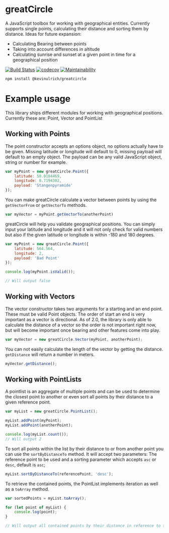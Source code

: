 # greatCircle
A JavaScript toolbox for working with geographical entities. Currently supports single points, calculating their distance and sorting them by distance. Ideas for future expansion:

* Calculating Bearing between points
* Taking into account differences in altitude
* Calculating sunrise and sunset at a given point in time for a geographical position

[![Build Status](https://travis-ci.org/kevinulrich/greatCircle.svg?branch=master)](https://travis-ci.org/kevinulrich/greatCircle)
[![codecov](https://codecov.io/gh/kevinulrich/greatCircle/branch/master/graph/badge.svg)](https://codecov.io/gh/kevinulrich/greatCircle)
[![Maintainability](https://api.codeclimate.com/v1/badges/954e24edb74d15ead6cb/maintainability)](https://codeclimate.com/github/kevinulrich/greatCircle/maintainability)

```
npm install @kevinulrich/greatcircle
```

# Example usage

This library ships different modules for working with geographical positions. Currently these are: Point, Vector and PointList

## Working with Points

The point constructor accepts an options object, no options actually have to be given. Missing latitude or longitude will default to 0, missing payload will default to an empty object. The payload can be any valid JavaScript object, string or number for example.

```javascript
var myPoint = new greatCircle.Point({
	latitude: 50.0104469, 
	longitude: 8.7194302, 
	payload: 'Stangenpyramide'
});
```

You can make greatCircle calculate a vector between points by using the ```getVectorFrom``` or ```getVectorTo``` methods.

```javascript
var myVector = myPoint.getVectorTo(anotherPoint)
```

greatCircle will help you validate geographical positions. You can simply input your latitude and longitude and it will not only check for valid numbers but also if the given latitude or longitude is within -180 and 180 degrees.

```javascript
var myPoint = new greatCircle.Point({
	latitude: 564.564, 
	longitude: 2, 
	payload: 'Bad Point'
});

console.log(myPoint.isValid());

// Will output false
```

## Working with Vectors

The vector constructor takes two arguments for a starting and an end point. These must be valid Point objects. The order of start an end is very important as a vector is directional. As of 2.0, the library is only able to calculate the distance of a vector so the order is not important right now, but will become important once bearing and other features come into play.

```javascript
var myVector = new greatCircle.Vector(myPoint, anotherPoint);
```

You can not easily calculate the length of the vector by getting the distance. ```getDistance``` will return a number in meters.

```javascript
myVector.getDistance();
```

## Working with PointLists

A pointlist is an aggregate of multiple points and can be used to determine the closest point to another or even sort all points by their distance to a given reference point.

```javascript
var myList = new greatCircle.PointList();

myList.addPoint(myPoint);
myList.addPoint(anotherPoint);

console.log(myList.count());
// Will output 2
```

To sort all points within the list by their distance to or from another point you can use the ```sortByDistanceTo``` method. It will accept two parameters: The reference point to be used and a sorting parameter which accepts ```asc``` or ```desc```, default is ```asc```;

```javascript
myList.sortByDistanceTo(referencePoint, 'desc');
```

To retrieve the contained points, the PointList implements iteration as well as a ```toArray``` method.

```javascript
var sortedPoints = myList.toArray();

for (let point of myList) {
	console.log(point);
}

// Will output all contained points by their distance in reference to the point and sorting given by a previous call to ```sortByDistanceTo```.
```